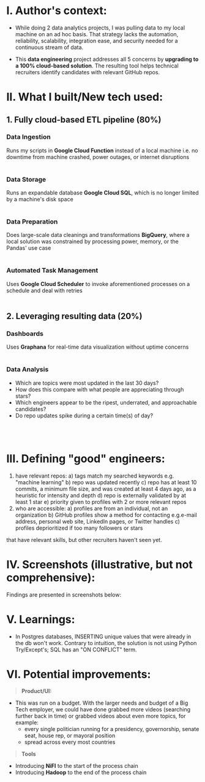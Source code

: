 # I. Author's context:
- While doing 2 data analytics projects, I was pulling data to my local machine on an ad hoc basis. That strategy lacks the automation, reliability, scalability, integration ease, and security needed for a continuous stream of data.

- This __data engineering__ project addresses all 5 concerns by __upgrading to a 100% cloud-based solution__. The resulting tool helps technical recruiters identify candidates with relevant GitHub repos.

# II. What I built/New tech used:
## 1. Fully cloud-based ETL pipeline (80%)
### Data Ingestion
Runs my scripts in __Google Cloud Function__ instead of a local machine i.e. no downtime from machine crashed, power outages, or internet disruptions
<br>
<br>
### Data Storage
Runs an expandable database __Google Cloud SQL__, which is no longer limited by a machine's disk space
<br>
<br>
### Data Preparation
Does large-scale data cleanings and transformations __BigQuery__, where a local solution was constrained by processing power, memory, or the Pandas' use case
<br>
<br>
### Automated Task Management
Uses __Google Cloud Scheduler__ to invoke aforementioned processes on a schedule and deal with retries
<br>
<br>
## 2. Leveraging resulting data (20%)
### Dashboards
Uses __Graphana__ for real-time data visualization without uptime concerns
<br>
<br>
### Data Analysis
- Which are topics were most updated in the last 30 days?
- How does this compare with what people are appreciating through stars?
- Which engineers appear to be the ripest, underrated, and approachable candidates?
- Do repo updates spike during a certain time(s) of day?
<br>
<br>

# III. Defining "good" engineers:
1. have relevant repos:
   a) tags match my searched keywords e.g. "machine learning"
   b) repo was updated recently
   c) repo has at least 10 commits, a minimum file size, and was created at least 4 days ago, as a heuristic for intensity and depth 
   d) repo is externally validated by at least 1 star
   e) priority given to profiles with 2 or more relevant repos 
2. who are accessible:
   a) profiles are from an individual, not an organization
   b) GitHub profiles show a method for contacting e.g.e-mail address, personal web site, LinkedIn pages, or Twitter handles
   c) profiles deprioritized if too many followers or stars

that have relevant skills, but other recruiters haven't seen yet.

# IV. Screenshots (illustrative, but not comprehensive):
Findings are presented in screenshots below:


# V. Learnings:
- In Postgres databases, INSERTING unique values that were already in the db won't work. Contrary to intuition, the solution is not using Python Try/Except's; SQL has an "ON CONFLICT" term.

# VI. Potential improvements:
>**Product/UI:**<br>
- This was run on a budget. With the larger needs and budget of a Big Tech employer, we could have done grabbed more videos (searching further back in time) or grabbed videos about even more topics, for example:<br>
  - every single politician running for a presidency, governorship, senate seat, house rep, or mayoral position<br>
  - spread across every most countries

>**Tools**<br>
- Introducing __NiFI__ to the start of the process chain
- Introducing __Hadoop__ to the end of the process chain
